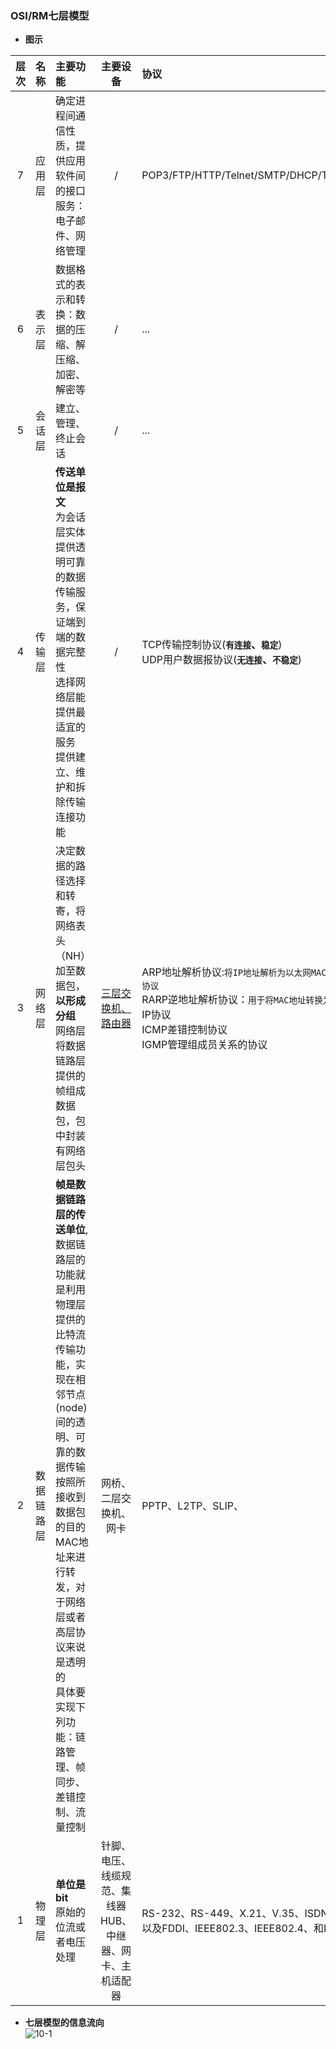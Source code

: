### OSI/RM七层模型
  + **图示**
  
  |层次|名称|主要功能|主要设备|协议|
  |:--:|:--:|:--|:--:|:--|
  |7|应用层|确定进程间通信性质，提供应用软件间的接口服务：电子邮件、网络管理|/|POP3/FTP/HTTP/Telnet/SMTP/DHCP/TFTP/SNMP/DNS|
  |6|表示层|数据格式的表示和转换：数据的压缩、解压缩、加密、解密等|/|...|
  |5|会话层|建立、管理、终止会话|/|...|
  |4|传输层|**传送单位是报文**<br>为会话层实体提供透明可靠的数据传输服务，保证端到端的数据完整性<br>选择网络层能提供最适宜的服务<br>提供建立、维护和拆除传输连接功能|/|TCP传输控制协议(**`有连接`、`稳定`**)<br>UDP用户数据报协议(**`无连接`、`不稳定`**)|
  |3|网络层|决定数据的路径选择和转寄，将网络表头（NH）加至数据包，**以形成分组**<br>网络层将数据链路层提供的帧组成数据包，包中封装有网络层包头|[三层交换机、路由器](http://www.360doc.com/content/18/0401/23/40528684_742135141.shtml)|ARP地址解析协议:`将IP地址解析为以太网MAC地址（物理地址）的协议`<br>RARP逆地址解析协议：`用于将MAC地址转换为IP地址`<br>IP协议<br>ICMP差错控制协议<br>IGMP管理组成员关系的协议 |
  |2|数据链路层|**帧是数据链路层的传送单位**,数据链路层的功能就是利用物理层提供的比特流传输功能，实现在相邻节点(node)间的透明、可靠的数据传输<br>按照所接收到数据包的目的MAC地址来进行转发，对于网络层或者高层协议来说是透明的<br>具体要实现下列功能：链路管理、帧同步、差错控制、流量控制|网桥、二层交换机、网卡|PPTP、L2TP、SLIP、|
  |1|物理层|**单位是bit**<br>原始的位流或者电压处理|针脚、电压、线缆规范、集线器HUB、<br>中继器、网卡、主机适配器|RS-232、RS-449、X.21、V.35、ISDN、<br>以及FDDI、IEEE802.3、IEEE802.4、和IEEE802.5|

  + **七层模型的信息流向**<br>
  ![10-1](https://github.com/flysafely/Software-Design-Engineer-Note/blob/master/%E7%AC%AC%E5%8D%81%E7%AB%A0-%E7%BD%91%E7%BB%9C%E4%B8%8E%E4%BF%A1%E6%81%AF%E5%AE%89%E5%85%A8/%E6%9C%AC%E7%AB%A0%E5%9B%BE%E7%A4%BA/10-1.jpg)
